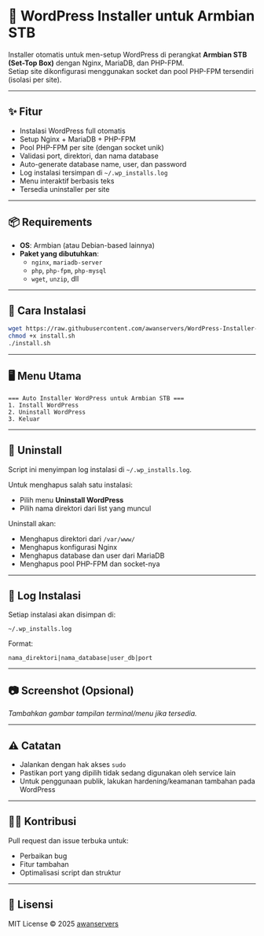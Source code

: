 # 🧰 WordPress Installer untuk Armbian STB

Installer otomatis untuk men-setup WordPress di perangkat **Armbian STB (Set-Top Box)** dengan Nginx, MariaDB, dan PHP-FPM.  
Setiap site dikonfigurasi menggunakan socket dan pool PHP-FPM tersendiri (isolasi per site).

---

## ✨ Fitur

- Instalasi WordPress full otomatis
- Setup Nginx + MariaDB + PHP-FPM
- Pool PHP-FPM per site (dengan socket unik)
- Validasi port, direktori, dan nama database
- Auto-generate database name, user, dan password
- Log instalasi tersimpan di `~/.wp_installs.log`
- Menu interaktif berbasis teks
- Tersedia uninstaller per site

---

## 📦 Requirements

- **OS**: Armbian (atau Debian-based lainnya)
- **Paket yang dibutuhkan**:
  - `nginx`, `mariadb-server`
  - `php`, `php-fpm`, `php-mysql`
  - `wget`, `unzip`, dll

---

## 🚀 Cara Instalasi

```bash
wget https://raw.githubusercontent.com/awanservers/WordPress-Installer-Armbian-STB/main/install.sh
chmod +x install.sh
./install.sh
```

---

## 🖥️ Menu Utama

```text
=== Auto Installer WordPress untuk Armbian STB ===
1. Install WordPress
2. Uninstall WordPress
3. Keluar
```

---

## 🧹 Uninstall

Script ini menyimpan log instalasi di `~/.wp_installs.log`.

Untuk menghapus salah satu instalasi:
- Pilih menu **Uninstall WordPress**
- Pilih nama direktori dari list yang muncul

Uninstall akan:
- Menghapus direktori dari `/var/www/`
- Menghapus konfigurasi Nginx
- Menghapus database dan user dari MariaDB
- Menghapus pool PHP-FPM dan socket-nya

---

## 📝 Log Instalasi

Setiap instalasi akan disimpan di:

```
~/.wp_installs.log
```

Format:
```
nama_direktori|nama_database|user_db|port
```

---

## 📷 Screenshot (Opsional)

_Tambahkan gambar tampilan terminal/menu jika tersedia._

---

## ⚠️ Catatan

- Jalankan dengan hak akses `sudo`
- Pastikan port yang dipilih tidak sedang digunakan oleh service lain
- Untuk penggunaan publik, lakukan hardening/keamanan tambahan pada WordPress

---

## 🧑‍💻 Kontribusi

Pull request dan issue terbuka untuk:
- Perbaikan bug
- Fitur tambahan
- Optimalisasi script dan struktur

---

## 📄 Lisensi

MIT License © 2025 [awanservers](https://github.com/awanservers)
